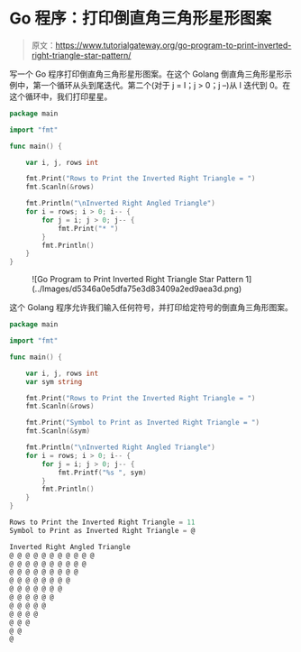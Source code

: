 # Go 程序：打印倒直角三角形星形图案

> 原文：<https://www.tutorialgateway.org/go-program-to-print-inverted-right-triangle-star-pattern/>

写一个 Go 程序打印倒直角三角形星形图案。在这个 Golang 倒直角三角形星形示例中，第一个循环从头到尾迭代。第二个(对于 j = I；j > 0；j –)从 I 迭代到 0。在这个循环中，我们打印星星。

```go
package main

import "fmt"

func main() {

    var i, j, rows int

    fmt.Print("Rows to Print the Inverted Right Triangle = ")
    fmt.Scanln(&rows)

    fmt.Println("\nInverted Right Angled Triangle")
    for i = rows; i > 0; i-- {
        for j = i; j > 0; j-- {
            fmt.Print("* ")
        }
        fmt.Println()
    }
}
```

<figure class="wp-block-image size-large">![Go Program to Print Inverted Right Triangle Star Pattern 1](../Images/d5346a0e5dfa75e3d83409a2ed9aea3d.png)</figure>

这个 Golang 程序允许我们输入任何符号，并打印给定符号的倒直角三角形图案。

```go
package main

import "fmt"

func main() {

    var i, j, rows int
    var sym string

    fmt.Print("Rows to Print the Inverted Right Triangle = ")
    fmt.Scanln(&rows)

    fmt.Print("Symbol to Print as Inverted Right Triangle = ")
    fmt.Scanln(&sym)

    fmt.Println("\nInverted Right Angled Triangle")
    for i = rows; i > 0; i-- {
        for j = i; j > 0; j-- {
            fmt.Printf("%s ", sym)
        }
        fmt.Println()
    }
}
```

```go
Rows to Print the Inverted Right Triangle = 11
Symbol to Print as Inverted Right Triangle = @

Inverted Right Angled Triangle
@ @ @ @ @ @ @ @ @ @ @ 
@ @ @ @ @ @ @ @ @ @ 
@ @ @ @ @ @ @ @ @ 
@ @ @ @ @ @ @ @ 
@ @ @ @ @ @ @ 
@ @ @ @ @ @ 
@ @ @ @ @ 
@ @ @ @ 
@ @ @ 
@ @ 
@
```